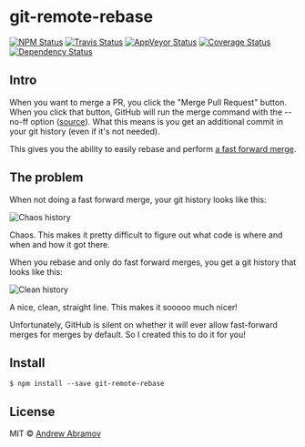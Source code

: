 git-remote-rebase
=================

[![NPM Status][npm-img]][npm]
[![Travis Status][test-img]][travis]
[![AppVeyor Status][window-img]][appveyor]
[![Coverage Status][coverage-img]][coveralls]
[![Dependency Status][dependency-img]][david]

[npm]:            https://www.npmjs.org/package/git-remote-rebase
[npm-img]:        https://img.shields.io/npm/v/git-remote-rebase.svg

[travis]:         https://travis-ci.org/blond/git-remote-rebase
[test-img]:       https://img.shields.io/travis/blond/git-remote-rebase.svg?label=tests

[appveyor]:       https://ci.appveyor.com/project/blond/git-remote-rebase
[window-img]:     https://img.shields.io/appveyor/ci/blond/git-remote-rebase.svg?label=windows

[coveralls]:      https://coveralls.io/r/blond/git-remote-rebase
[coverage-img]:   https://img.shields.io/coveralls/blond/git-remote-rebase.svg

[david]:          https://david-dm.org/blond/git-remote-rebase
[dependency-img]: http://img.shields.io/david/blond/git-remote-rebase.svg

Intro
-----

When you want to merge a PR, you click the "Merge Pull Request" button. When you click that button, GitHub will run the merge command with the --no-ff option ([source](https://help.github.com/articles/merging-a-pull-request/)). What this means is you get an additional commit in your git history (even if it's not needed).

This gives you the ability to easily rebase and perform [a fast forward merge](http://ariya.ofilabs.com/2013/09/fast-forward-git-merge.html).

The problem
-----------

When not doing a fast forward merge, your git history looks like this:

![Chaos history](https://cloud.githubusercontent.com/assets/2225579/13229013/d9959a44-d9af-11e5-9e55-96c4efccd3ad.png)

Chaos. This makes it pretty difficult to figure out what code is where and when and how it got there.

When you rebase and only do fast forward merges, you get a git history that looks like this:

![Clean history](https://cloud.githubusercontent.com/assets/2225579/13229113/57876ec8-d9b0-11e5-824e-31f1235c37a2.png)

A nice, clean, straight line. This makes it sooooo much nicer!

Unfortunately, GitHub is silent on whether it will ever allow fast-forward merges for merges by default. So I created this to do it for you!

Install
-------

```
$ npm install --save git-remote-rebase
```

License
-------

MIT © [Andrew Abramov](https://github.com/blond)
